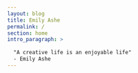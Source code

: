 ```yaml
---
layout: blog
title: Emily Ashe
permalink: /
section: home
intro_paragraph: >
  
  "A creative life is an enjoyable life"
  - Emily Ashe
---
```

